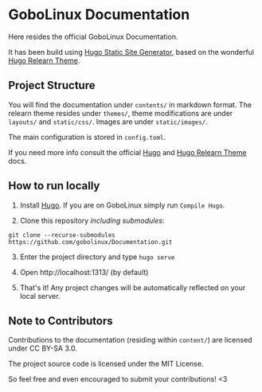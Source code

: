 # GoboLinux Documentation

Here resides the official GoboLinux Documentation.

It has been build using [Hugo Static Site Generator](https://gohugo.io/), based on the wonderful [Hugo Relearn Theme](https://mcshelby.github.io/hugo-theme-relearn/).

## Project Structure

You will find the documentation under `contents/` in markdown format.
The relearn theme resides under `themes/`, theme modifications are under `layouts/` and `static/css/`. Images are under `static/images/`.

The main configuration is stored in `config.toml`.

If you need more info consult the official [Hugo](https://gohugo.io/documentation/) and [Hugo Relearn Theme](https://mcshelby.github.io/hugo-theme-relearn/) docs.

## How to run locally

1. Install [Hugo](https://gohugo.io/). If you are on GoboLinux simply run `Compile Hugo`.

2. Clone this repository *including submodules*:
```shell
git clone --recurse-submodules https://github.com/gobolinux/Documentation.git
```

3. Enter the project directory and type `hugo serve`

4. Open http://localhost:1313/ (by default)

5. That's it! Any project changes will be automatically reflected on your local server.

## Note to Contributors

Contributions to the documentation (residing within `content/`) are licensed under CC BY-SA 3.0.

The project source code is licensed under the MIT License.

So feel free and even encouraged to submit your contributions! <3

